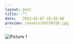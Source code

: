 ```yaml
---
layout: post
title:  ""
date:   2022-03-07 15:39:40
preview: /assets/DSCF0726.jpg
---
```


![Picture 1](/assets/DSCF0726.jpg)